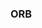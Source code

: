 <!--
 * @Author: Liu Weilong
 * @Date: 2021-01-28 15:08:16
 * @LastEditors: Liu Weilong 
 * @LastEditTime: 2021-01-28 15:08:24
 * @FilePath: /3rd-test-learning/31. orb_slam_related/doc/ORB_optimizer.md
 * @Description: 
-->
### ORB 